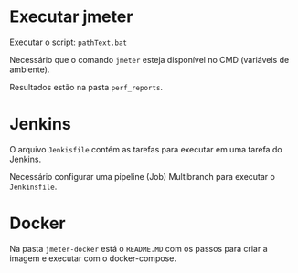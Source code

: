# Executar jmeter

Executar o script: `pathText.bat`

Necessário que o comando `jmeter` esteja disponível no CMD (variáveis de ambiente).

Resultados estão na pasta `perf_reports`.

# Jenkins

O arquivo `Jenkisfile` contém as tarefas para executar em uma tarefa do Jenkins.

Necessário configurar uma pipeline (Job) Multibranch para executar o `Jenkinsfile`.

# Docker

Na pasta `jmeter-docker` está o `README.MD` com os passos para criar a imagem e executar com o docker-compose.
